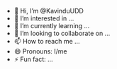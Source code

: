 - 👋 Hi, I’m @KavinduUDD
- 👀 I’m interested in ...
- 🌱 I’m currently learning ...
- 💞️ I’m looking to collaborate on ...
- 📫 How to reach me ...
- 😄 Pronouns: I/me
- ⚡ Fun fact: ...

<!---
KavinduUDD/KavinduUDD is a ✨ special ✨ repository because its `README.md` (this file) appears on your GitHub profile.
You can click the Preview link to take a look at your changes.
--->
